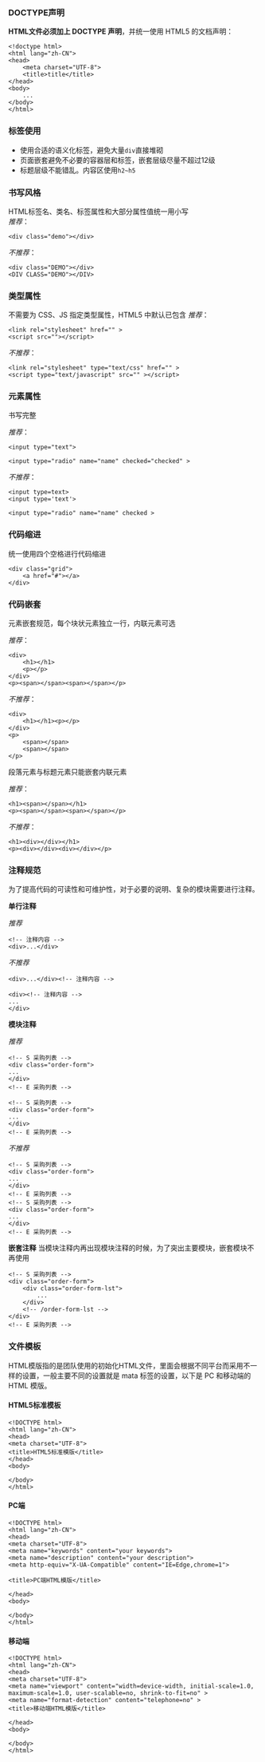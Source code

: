 ### DOCTYPE声明

**HTML文件必须加上 DOCTYPE 声明**，并统一使用 HTML5 的文档声明：

```
<!doctype html>
<html lang="zh-CN">
<head>
    <meta charset="UTF-8">
    <title>title</title>
</head>
<body>
    ...
</body>
</html>
```

### 标签使用

- 使用合适的语义化标签，避免大量`div`直接堆砌  
- 页面嵌套避免不必要的容器层和标签，嵌套层级尽量不超过12级  
- 标题层级不能错乱。内容区使用`h2~h5`


### 书写风格

HTML标签名、类名、标签属性和大部分属性值统一用小写  
*推荐*：
```
<div class="demo"></div>
```
*不推荐*：
```
<div class="DEMO"></div>
<DIV CLASS="DEMO"></DIV>
```



### 类型属性
不需要为 CSS、JS 指定类型属性，HTML5 中默认已包含
*推荐*：
```
<link rel="stylesheet" href="" >
<script src=""></script>
```
*不推荐*：
```
<link rel="stylesheet" type="text/css" href="" >
<script type="text/javascript" src="" ></script>
```

### 元素属性
书写完整

*推荐*：
```
<input type="text">
	
<input type="radio" name="name" checked="checked" >
```
*不推荐*：
```
<input type=text>	
<input type='text'>
	
<input type="radio" name="name" checked >
```

### 代码缩进
统一使用四个空格进行代码缩进

```
<div class="grid">
    <a href="#"></a>
</div>
```

### 代码嵌套
元素嵌套规范，每个块状元素独立一行，内联元素可选

*推荐*：
```
<div>
    <h1></h1>
    <p></p>
</div>	
<p><span></span><span></span></p>
```
*不推荐*：
```
<div>
    <h1></h1><p></p>
</div>	
<p> 
    <span></span>
    <span></span>
</p>
```

段落元素与标题元素只能嵌套内联元素

*推荐*：
```
<h1><span></span></h1>
<p><span></span><span></span></p>
```
*不推荐*：
```
<h1><div></div></h1>
<p><div></div><div></div></p>
```

### 注释规范

为了提高代码的可读性和可维护性，对于必要的说明、复杂的模块需要进行注释。  

**单行注释**

*推荐*
```
<!-- 注释内容 -->
<div>...</div>
```

*不推荐*
```
<div>...</div><!-- 注释内容 -->

<div><!-- 注释内容 -->
...
</div>
```

**模块注释**

*推荐*
```
<!-- S 采购列表 -->
<div class="order-form">
...
</div>
<!-- E 采购列表 -->

<!-- S 采购列表 -->
<div class="order-form">
...
</div>
<!-- E 采购列表 -->

```

*不推荐*
```
<!-- S 采购列表 -->
<div class="order-form">
...
</div>
<!-- E 采购列表 -->
<!-- S 采购列表 -->
<div class="order-form">
...
</div>
<!-- E 采购列表 -->
````

**嵌套注释**
当模块注释内再出现模块注释的时候，为了突出主要模块，嵌套模块不再使用  

```
<!-- S 采购列表 -->
<div class="order-form">
	<div class="order-form-lst">
		...
	</div>
	<!-- /order-form-lst -->
</div>
<!-- E 采购列表 -->

```


### 文件模板

HTML模版指的是团队使用的初始化HTML文件，里面会根据不同平台而采用不一样的设置，一般主要不同的设置就是 mata 标签的设置，以下是 PC 和移动端的 HTML 模版。

#### HTML5标准模板
```
<!DOCTYPE html>
<html lang="zh-CN">
<head>
<meta charset="UTF-8">
<title>HTML5标准模版</title>
</head>
<body>
	
</body>
</html>
```


#### PC端

```
<!DOCTYPE html>
<html lang="zh-CN">
<head>
<meta charset="UTF-8">
<meta name="keywords" content="your keywords">
<meta name="description" content="your description">
<meta http-equiv="X-UA-Compatible" content="IE=Edge,chrome=1">

<title>PC端HTML模版</title>

</head>
<body>

</body>
</html>
```

#### 移动端

```
<!DOCTYPE html>
<html lang="zh-CN">
<head>
<meta charset="UTF-8">
<meta name="viewport" content="width=device-width, initial-scale=1.0, maximum-scale=1.0, user-scalable=no, shrink-to-fit=no" >
<meta name="format-detection" content="telephone=no" >
<title>移动端HTML模版</title>

</head>
<body>

</body>
</html>
```
